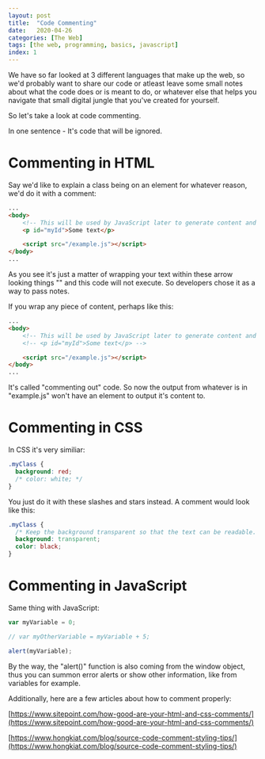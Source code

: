 ```yaml
---
layout: post
title:  "Code Commenting"
date:   2020-04-26
categories: [The Web]
tags: [the web, programming, basics, javascript]
index: 1
---
```


We have so far looked at 3 different languages that make up the web, so we'd probably want to share our code or atleast leave some small notes about what the code does or is meant to do, or whatever else that helps you navigate that small digital jungle that you've created for yourself.

So let's take a look at code commenting.

In one sentence - It's code that will be ignored.

# Commenting in HTML

Say we'd like to explain a class being on an element for whatever reason, we'd do it with a comment:

```html
...
<body>
    <!-- This will be used by JavaScript later to generate content and put it inside this element -->
    <p id="myId">Some text</p>

    <script src="/example.js"></script>
</body>
...
```

As you see it's just a matter of wrapping your text within these arrow looking things "<!--" and "-->" and this code will not execute. So developers chose it as a way to pass notes.

If you wrap any piece of content, perhaps like this:

```html
...
<body>
    <!-- This will be used by JavaScript later to generate content and put it inside this element -->
    <!-- <p id="myId">Some text</p> -->

    <script src="/example.js"></script>
</body>
...
```

It's called "commenting out" code. So now the output from whatever is in "example.js" won't have an element to output it's content to.

# Commenting in CSS

In CSS it's very similiar:

```css
.myClass {
  background: red;
  /* color: white; */
}
```

You just do it with these slashes and stars instead. A comment would look like this:

```css
.myClass {
  /* Keep the background transparent so that the text can be readable. */
  background: transparent;
  color: black;
}
```

# Commenting in JavaScript

Same thing with JavaScript:

```javascript
var myVariable = 0;

// var myOtherVariable = myVariable + 5;

alert(myVariable);
```

By the way, the "alert()" function is also coming from the window object, thus you can summon error alerts or show other information, like from variables for example.

Additionally, here are a few articles about how to comment properly:

[https://www.sitepoint.com/how-good-are-your-html-and-css-comments/](https://www.sitepoint.com/how-good-are-your-html-and-css-comments/)

[https://www.hongkiat.com/blog/source-code-comment-styling-tips/](https://www.hongkiat.com/blog/source-code-comment-styling-tips/)
